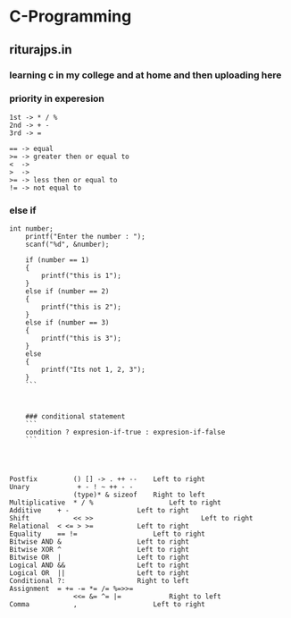 # C-Programming

## riturajps.in

### learning c in my college and at home and then uploading here


### priority in experesion

```
1st -> * / %
2nd -> + -
3rd -> =
```

```
== -> equal
>= -> greater then or equal to
<  -> 
>  ->
>= -> less then or equal to
!= -> not equal to
```

### else if 
```
int number;
    printf("Enter the number : ");
    scanf("%d", &number);

    if (number == 1)
    {
        printf("this is 1");
    }
    else if (number == 2)
    {
        printf("this is 2");
    }
    else if (number == 3)
    {
        printf("this is 3");
    }
    else
    {
        printf("Its not 1, 2, 3");
    }
    ```
    
    
    
    ### conditional statement
    ```
    condition ? expresion-if-true : expresion-if-false
    ```




Postfix	        () [] -> . ++ --	Left to right
Unary	         + - ! ~ ++ - - 
                (type)* & sizeof	Right to left
Multiplicative	* / %	                Left to right
Additive	+ -	                Left to right
Shift	        << >>	                        Left to right
Relational	< <= > >=	        Left to right
Equality	== !=	                Left to right
Bitwise AND	&	                Left to right
Bitwise XOR	^	                Left to right
Bitwise OR	|	                Left to right
Logical AND	&&	                Left to right
Logical OR	||	                Left to right
Conditional	?:	                Right to left
Assignment	= += -= *= /= %=>>= 
                <<= &= ^= |=	        Right to left
Comma	        ,	                Left to right

